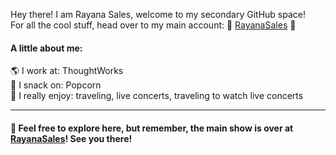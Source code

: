 Hey there! I am Rayana Sales, welcome to my secondary GitHub space! </br>
For all the cool stuff, head over to my main account:
🌟 [RayanaSales](https://github.com/RayanaSales) 🌟

#### A little about me:

🌎 I work at: ThoughtWorks </br>
🍿 I snack on: Popcorn </br>
🎸 I really enjoy: traveling, live concerts, traveling to watch live concerts  

---

#### 🚨 Feel free to explore here, but remember, the main show is over at [RayanaSales](https://github.com/RayanaSales)! See you there!
